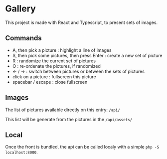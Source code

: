 # Gallery

This project is made with React and Typescript, to present sets of images.

## Commands

- A, then pick a picture : highlight a line of images
- S, then pick some pictures, then press Enter : create a new set of picture
- R : randomize the current set of pictures
- O : re-ordenate the pictures, if randomized
- ← / → : switch between pictures or between the sets of pictures
- click on a picture : fullscreen this picture
- spacebar / escape : close fullscreen

## Images

The list of pictures available directly on this entry: `/api/`

This list will be generate from the pictures in the `/api/assets/`

## Local

Once the front is bundled, the api can be called localy with a simple `php -S localhost:8000`.